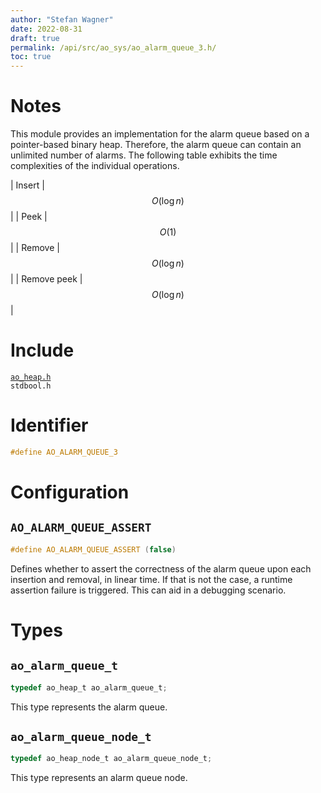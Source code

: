 ```yaml
---
author: "Stefan Wagner"
date: 2022-08-31
draft: true
permalink: /api/src/ao_sys/ao_alarm_queue_3.h/
toc: true
---
```


# Notes

This module provides an implementation for the alarm queue based on a pointer-based binary heap. Therefore, the alarm queue can contain an unlimited number of alarms. The following table exhibits the time complexities of the individual operations.

| Insert | $$O(\log n)$$ |
| Peek | $$O(1)$$ |
| Remove | $$O(\log n)$$ |
| Remove peek | $$O(\log n)$$ |

# Include

[`ao_heap.h`](../ao/ao_heap.h.md) <br/>
`stdbool.h`

# Identifier

```c
#define AO_ALARM_QUEUE_3
```

# Configuration

## `AO_ALARM_QUEUE_ASSERT`

```c
#define AO_ALARM_QUEUE_ASSERT (false)
```

Defines whether to assert the correctness of the alarm queue upon each insertion and removal, in linear time. If that is not the case, a runtime assertion failure is triggered. This can aid in a debugging scenario.

# Types

## `ao_alarm_queue_t`

```c
typedef ao_heap_t ao_alarm_queue_t;
```

This type represents the alarm queue.

## `ao_alarm_queue_node_t`

```c
typedef ao_heap_node_t ao_alarm_queue_node_t;
```

This type represents an alarm queue node.
